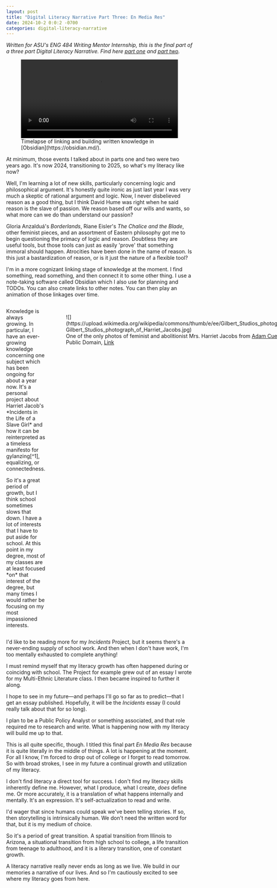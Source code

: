```yaml
---
layout: post
title: "Digital Literacy Narrative Part Three: En Media Res"
date: 2024-10-2 0:0:2 -0700
categories: digital-literacy-narrative
---
```

*Written for ASU's ENG 484 Writing Mentor Internship, this is the final part of a three part Digital Literacy Narrative. Find here [part one](dln-part-one) and [part two](dln-part-two).*

<figure>
<video width="100%" controls autoplay loop>
  <source src="/assets/media/obsidian.mp4" type="video/mp4">
Your browser does not support the video tag.
</video> 
<figcaption>
Timelapse of linking and building written knowledge in [Obsidian](https://obsidian.md/).
</figcaption>
</figure>

At minimum, those events I talked about in parts one and two were two years ago. It's now 2024, transitioning to 2025, so what's my literacy like now?

Well, I'm learning a lot of new skills, particularly concerning logic and philosophical argument. It's honestly quite ironic as just last year I was very much a skeptic of rational argument and logic. Now, I never disbelieved reason as a good thing, but I think David Hume was right when he said reason is the slave of passion. We reason based off our wills and wants, so what more can we do than understand our passion?

Gloria Anzalduá's *Borderlands*, Riane Eisler's *The Chalice and the Blade*, other feminist pieces, and an assortment of Eastern philosophy got me to begin questioning the primacy of logic and reason. Doubtless they are useful tools, but those tools can just as easily 'prove' that something immoral should happen. Atrocities have been done in the name of reason. Is this just a bastardization of reason, or is it just the nature of a flexible tool?

I'm in a more cognizant linking stage of knowledge at the moment. I find something, read something, and then connect it to some other thing. I use a note-taking software called Obsidian which I also use for planning and TODOs. You can also create links to other notes. You can then play an animation of those linkages over time.

<div style="display:grid;grid-template-columns:1fr 1fr">
<div>
<p>
Knowledge is always growing. In particular, I have an ever-growing knowledge concerning one subject which has been ongoing for about a year now. It's a personal project about Harriet Jacob's *Incidents in the Life of a Slave Girl* and how it can be reinterpreted as a timeless manifesto for gylanzing[^1], equalizing, or connectedness.
</p>
<p>
So it's a great period of growth, but I think school sometimes slows that down. I have a lot of interests that I have to put aside for school. At this point in my degree, most of my classes are at least focused *on* that interest of the degree, but many times I would rather be focusing on my most impassioned interests.
</p>
</div>
<div style="padding:1rem">
<figure>
![](https://upload.wikimedia.org/wikipedia/commons/thumb/e/ee/Gilbert_Studios_photograph_of_Harriet_Jacobs.jpg/800px-Gilbert_Studios_photograph_of_Harriet_Jacobs.jpg)
<figcaption>
One of the only photos of feminist and abolitionist Mrs. Harriet Jacobs from <a href="https://en.wikipedia.org/wiki/User:Adam_Cuerden" class="extiw" title="en:User:Adam Cuerden">Adam Cuerden</a> - <a rel="nofollow" class="external text" href="https://www.journalofthecivilwarera.org/2019/07/harriet-jacobs-working-for-freedpeople-in-civil-war-alexandria/harriet-jacobs-portrait-copy/">Journal of the Civil War Era</a>, Public Domain, <a href="https://commons.wikimedia.org/w/index.php?curid=91475514">Link</a>
</figcaption>
</figure>
</div>
</div>

I'd like to be reading more for my *Incidents* Project, but it seems there's a never-ending supply of school work. And then when I don't have work, I'm too mentally exhausted to complete anything!

I must remind myself that my literacy growth has often happened during or coincidng with school. The Project for example grew out of an essay I wrote for my Multi-Ethnic Literature class. I then became inspired to further it along.

I hope to see in my future—and perhaps I'll go so far as to predict—that I get an essay published. Hopefully, it will be the *Incidents* essay (I could really talk about that for so long).

I plan to be a Public Policy Analyst or something associated, and that role required me to research and write. What is happening now with my literacy will build me up to that.

This is all quite specific, though. I titled this final part *En Media Res* because it is quite literally in the middle of things. A lot is happening at the moment. For all I know, I'm forced to drop out of college or I forget to read tomorrow. So with broad strokes, I see in my future a continual growth and utilization of my literacy.

I don't find literacy a direct tool for success. I don't find my literacy skills inherently define me. However, what I produce, what I create, *does* define me. Or more accurately, it is a translation of what happens internally and mentally. It's an expression. It's self-actualization to read and write.

I'd wager that since humans could speak we've been telling stories. If so, then storytelling is intrinsically human. We don't need the written word for that, but it is my medium of choice.

So it's a period of great transition. A spatial transition from Illinois to Arizona, a situational transition from high school to college, a life transition from teenage to adulthood, and it is a literary transition, one of constant growth. 

A literacy narrative really never ends as long as we live. We build in our memories a narrative of our lives. And so I'm cautiously excited to see where my literacy goes from here.


[^1]: This comes from the aforementioned *The Chalice and The Blade*. It's part of a social systems theory. You have one mode of society which values domination and hierarchies, an androcracy. And you have another model of society which values partnership and linking (relationships), a gylany. We've been struggling in an androcractic world since the neolithic, with societies sometimes gylanizing.
